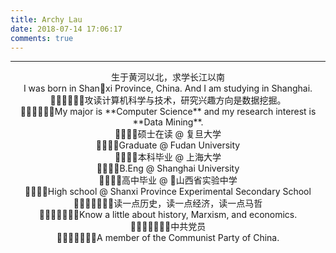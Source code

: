 ```yaml
---
title: Archy Lau
date: 2018-07-14 17:06:17
comments: true
---
```


---
<center>生于黄河以北，求学长江以南</center>

<center>I was born in Shanxi Province, China. And I am studying in Shanghai.</center>

<center>攻读计算机科学与技术，研究兴趣方向是数据挖掘。</center>

<center>My major is **Computer Science** and my research interest is **Data Mining**.</center>

<center>硕士在读 @ 复旦大学</center>

<center>Graduate @ Fudan University</center>

<center>本科毕业 @ 上海大学</center>

<center>B.Eng @ Shanghai University</center>

<center>高中毕业 @ 山西省实验中学</center>

<center>High school @ Shanxi Province Experimental Secondary School</center>

<center>读一点历史，读一点经济，读一点马哲</center>

<center>Know a little about history, Marxism, and economics.</center>

<center>中共党员</center>

<center>A member of the Communist Party of China.</center>

